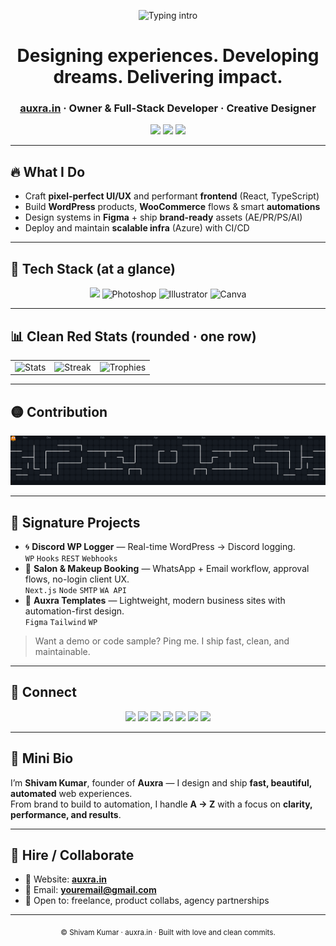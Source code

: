 <!-- 🔴 Premium Profile README · Shivam Kumar (Auxra) -->
<p align="center">
  <img src="https://readme-typing-svg.demolab.com?font=Inter&size=28&duration=2800&pause=700&color=FF4D4D&center=true&vCenter=true&width=900&lines=Hey%2C+I'm+Shivam+Kumar+%F0%9F%91%8B;Owner+%7C+Developer+%7C+Designer+%40+Auxra.in;I+build+clean+UI%2FUX%2C+WordPress+tools%2C+and+automations" alt="Typing intro" />
</p>

<h1 align="center">Designing experiences. Developing dreams. Delivering impact.</h1>
<h3 align="center">
  <a href="https://auxra.in" target="_blank">auxra.in</a> · Owner & Full-Stack Developer · Creative Designer
</h3>

<p align="center">
  <a href="#"><img src="https://img.shields.io/badge/Available%20for%20Projects-FF4D4D?style=for-the-badge&logo=handshake&logoColor=white" /></a>
  <a href="#"><img src="https://img.shields.io/badge/Portfolio-Visit-111?style=for-the-badge&logo=vercel&logoColor=FF4D4D" /></a>
  <a href="#"><img src="https://komarev.com/ghpvc/?username=shivvx&style=for-the-badge&label=Profile%20Views&color=FF4D4D" /></a>
</p>

---

## 🔥 What I Do
- Craft **pixel-perfect UI/UX** and performant **frontend** (React, TypeScript)
- Build **WordPress** products, **WooCommerce** flows & smart **automations**
- Design systems in **Figma** + ship **brand-ready** assets (AE/PR/PS/AI)
- Deploy and maintain **scalable infra** (Azure) with CI/CD

---

## 🚀 Tech Stack (at a glance)
<p align="center">
  <img src="https://skillicons.dev/icons?i=js,ts,react,html,css,python,cpp,figma,ae,pr,wordpress,woocommerce,azure,behance" />
  <img src="https://cdn.jsdelivr.net/gh/devicons/devicon/icons/photoshop/photoshop-plain.svg" width="48" height="48" alt="Photoshop" />
  <img src="https://cdn.jsdelivr.net/gh/devicons/devicon/icons/illustrator/illustrator-plain.svg" width="48" height="48" alt="Illustrator" />
  <img src="https://cdn.jsdelivr.net/gh/devicons/devicon/icons/canva/canva-original.svg" width="48" height="48" alt="Canva" />
</p>

---

## 📊 Clean Red Stats (rounded · one row)

<table>
  <tr>
    <td>
      <img height="165" alt="Stats"
        src="https://github-readme-stats.vercel.app/api?username=shivvx&show_icons=true&hide_border=true&border_radius=18&bg_color=0d1117&title_color=ff4d4d&text_color=ffffff&icon_color=ff4d4d" />
    </td>
    <td>
      <img height="165" alt="Streak"
        src="https://streak-stats.demolab.com?user=shivvx&hide_border=true&border_radius=18&background=0D1117&ring=FF4D4D&fire=FF4D4D&currStreakLabel=FF4D4D&sideNums=FFFFFF&currStreakNum=FFFFFF&dates=7F848E&sideLabels=7F848E" />
    </td>
    <td>
      <img height="165" alt="Trophies"
        src="https://github-profile-trophy.vercel.app/?username=shivvx&theme=radical&no-frame=true&no-bg=true&margin-w=8&row=1&column=6" />
    </td>
  </tr>
</table>

---

## 🟡 Contribution
<p align="center">
  <img src="https://raw.githubusercontent.com/shivvx/shivvx/output/pacman.svg?raw=true&v=2" alt="Pacman animation" />
</p>

---

## 🧩 Signature Projects
- 🌀 **Discord WP Logger** — Real-time WordPress → Discord logging.  
  `WP` `Hooks` `REST` `Webhooks`
- 💄 **Salon & Makeup Booking** — WhatsApp + Email workflow, approval flows, no-login client UX.  
  `Next.js` `Node` `SMTP` `WA API`
- 🧱 **Auxra Templates** — Lightweight, modern business sites with automation-first design.  
  `Figma` `Tailwind` `WP`

> Want a demo or code sample? Ping me. I ship fast, clean, and maintainable.

---

## 🤝 Connect
<p align="center">
  <a href="#"><img src="https://img.shields.io/badge/Instagram-FF4D4D?style=for-the-badge&logo=instagram&logoColor=white" /></a>
  <a href="#"><img src="https://img.shields.io/badge/Discord-FF4D4D?style=for-the-badge&logo=discord&logoColor=white" /></a>
  <a href="mailto:youremail@gmail.com"><img src="https://img.shields.io/badge/Gmail-FF4D4D?style=for-the-badge&logo=gmail&logoColor=white" /></a>
  <a href="#"><img src="https://img.shields.io/badge/LinkedIn-FF4D4D?style=for-the-badge&logo=linkedin&logoColor=white" /></a>
  <a href="#"><img src="https://img.shields.io/badge/Telegram-FF4D4D?style=for-the-badge&logo=telegram&logoColor=white" /></a>
  <a href="#"><img src="https://img.shields.io/badge/Facebook-FF4D4D?style=for-the-badge&logo=facebook&logoColor=white" /></a>
  <a href="#"><img src="https://img.shields.io/badge/PayPal-FF4D4D?style=for-the-badge&logo=paypal&logoColor=white" /></a>
</p>

---

## 🧠 Mini Bio
I’m **Shivam Kumar**, founder of **Auxra** — I design and ship **fast, beautiful, automated** web experiences.  
From brand to build to automation, I handle **A → Z** with a focus on **clarity, performance, and results**.

---

## 📩 Hire / Collaborate
- 🔗 Website: **[auxra.in](https://auxra.in)**
- 💌 Email: **youremail@gmail.com**
- 💼 Open to: freelance, product collabs, agency partnerships

---

<!-- Footer -->
<p align="center">
  <sub>© Shivam Kumar · auxra.in · Built with love and clean commits.</sub>
</p>

